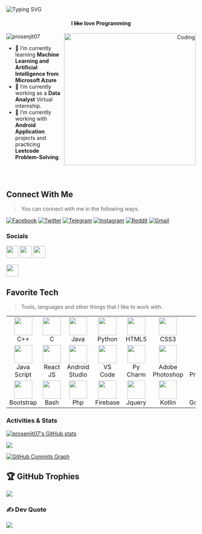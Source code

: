<!-- [![MasterHead](https://www.mcfaddengavender.com/wp-content/uploads/2015/10/iStock-1140338911.jpg)](https://prosenjit07.github.io/) -->

![Typing SVG](https://readme-typing-svg.herokuapp.com?font=Fira+Code&weight=800&size=24&pause=1000&center=true&width=1000&lines=Hi!,+I+am+Prosenjit+Biswas;I+am+a+Competitive+Programmer,+Developer,+and+AI+enthusiast+;)
<h4 align="center"><P>I <s>like</s> love Programming</p></h4>
<p align="right"><img align="right" alt="Coding" width="350" src ="https://c.tenor.com/2uyENRmiUt0AAAAC/coding.gif" alt="coding">
<!-- <p align="right"><img align="right" alt="Coding" width="350" src="https://camo.githubusercontent.com/e20822b4282c07ffd010cd05f855a6561d3b62358ca9e607e4901288dd748fcb/68747470733a2f2f63646e2e6472696262626c652e636f6d2f75736572732f323133313939332f73637265656e73686f74732f343934383733362f74686f75676874776f726b732d6769665f6472696262626c652e676966"/></p> -->

<p align="left"> <img src="https://komarev.com/ghpvc/?username=prosenjit07&label=Profile%20views&color=0e75b6&style=flat" alt="prosenjit07" /> </p>

- 🌱 I’m currently learning **Machine Learning and Artificial Intelligence from Microsoft Azure**
- 🌱 I’m currently working as a **Data Analyst** Virtual internship.
- 🌱 I’m currently working with **Android Application** projects and practicing  **Leetcode Problem-Solving**.
<!--
<a href="https://www.github.com/prosenjit07" target="_blank" rel="noreferrer"><img
src="https://img.shields.io/github/followers/prosenjit07?logo=github&style=for-the-badge&color=0891b2&labelColor=000000" /></a> -->

 <br><br>
 <h2 align="left" id="prosenjit07-social">Connect With Me</h2>

> You can connect with me in the following ways.

[<img alt="Facebook" src="https://img.shields.io/badge/Facebook-1877F2?style=for-the-badge&logo=facebook&logoColor=white">](https://www.facebook.com/jitroy2350) [<img alt="Twitter" src="https://img.shields.io/badge/Twitter-1DA1F2?style=for-the-badge&logo=twitter&logoColor=white">](https://twitter.com/prosenjit_68) [<img alt="Telegram" src="https://img.shields.io/badge/Telegram-2CA5E0?style=for-the-badge&logo=telegram&logoColor=white">](https://t.me/Advance_programming_Camp) [<img alt="Instagram" src="https://img.shields.io/badge/Instagram-E4405F?style=for-the-badge&logo=instagram&logoColor=white">](https://www.instagram.com/jitroy_7/) [<img alt="Reddit" src="https://img.shields.io/badge/Reddit-FF4500?style=for-the-badge&logo=reddit&logoColor=white">](https://reddit.com/u/prosenjit07) [<img alt="Gmail" src="https://img.shields.io/badge/Gmail-D14836?style=for-the-badge&logo=gmail&logoColor=white">](mailto:prosenjitbiswas983@gmail.com)

### Socials
<p align="left"> <a href="https://discord.com/users/jit#6487" target="_blank" rel="noreferrer"><img src="https://raw.githubusercontent.com/danielcranney/readme-generator/main/public/icons/socials/discord.svg" width="32" height="32" /></a> <a href="http://www.instagram.com/https://www.instagram.com/jitroy_7/" target="_blank" rel="noreferrer"><img src="https://raw.githubusercontent.com/danielcranney/readme-generator/main/public/icons/socials/instagram.svg" width="32" height="32" /></a>
 <a href="https://www.linkedin.com/in/prosenjit-biswas-p14568" target="_blank" rel="noreferrer"><img src="https://raw.githubusercontent.com/danielcranney/readme-generator/main/public/icons/socials/linkedin.svg" width="32" height="32" /></a></p><a href="https://www.github.com/prosenjit07"  target="_blank" rel="noreferrer"><img src="https://raw.githubusercontent.com/danielcranney/readme-generator/main/public/icons/socials/github-dark.svg" width="32" height="32" /></a> 



<h2 align="left" id="prosenjit07-tech">Favorite Tech</h2>

> Tools, languages and other things that I like to work with.

<table>
  <tr>
    <td align="center" width="98">
      <a href="#prosenjit07-tech">
        <img src="https://skillicons.dev/icons?i=cpp" width="48" height="48" alt="" />
      </a>
      <br>C++
    </td>
    <td align="center" width="98">
      <a href="#prosenjit07-tech">
        <img src="https://skillicons.dev/icons?i=c" width="48" height="48" alt="" />
      </a>
      <br>C
    </td>
    <td align="center" width="98">
      <a href="#prosenjit07-tech">
        <img src="https://skillicons.dev/icons?i=java" width="48" height="48" alt="" />
      </a>
      <br>Java
    </td>
    <td align="center" width="98">
      <a href="#prosenjit07-tech">
        <img src="https://skillicons.dev/icons?i=py" width="48" height="48" alt="" />
      </a>
      <br>Python
    </td>
    <td align="center" width="98">
      <a href="#prosenjit07-tech">
        <img src="https://skillicons.dev/icons?i=html" width="48" height="48" alt="" />
      </a>
      <br>HTML5
    </td>
    <td align="center" width="98">
      <a href="#prosenjit07-tech">
        <img src="https://skillicons.dev/icons?i=css" width="48" height="48" alt="" />
      </a>
      <br>CSS3
    </td>
    <td align="center" width="98">
      <a href="#prosenjit07-tech">
        <img src="https://skillicons.dev/icons?i=git" width="48" height="48" alt="" />
      </a>
      <br>Git
    </td>
    <td align="center" width="98">
      <a href="#prosenjit07-tech">
        <img src="https://skillicons.dev/icons?i=arduino" width="48" height="48" alt="" />
      </a>
      <br>Arduino
    </td>
   
   <td align="center" width="98">
      <a href="#prosenjit07-tech">
        <img src="https://skillicons.dev/icons?i=mysql" width="48" height="48" alt="" />
      </a>
      <br>MySQL
    </td>
  </tr>
  <tr>
    <td align="center" width="98">
      <a href="#prosenjit07-tech">
        <img src="https://skillicons.dev/icons?i=js" width="48" height="48" alt="" />
      </a>
      <br>Java<br>Script
    </td>
    <td align="center" width="98">
      <a href="#prosenjit07-tech">
        <img src="https://skillicons.dev/icons?i=react" width="48" height="48" alt="" />
      </a>
      <br>React<br>JS
    </td>
    <td align="center" width="98">
      <a href="#prosenjit07-tech">
        <img src="https://skillicons.dev/icons?i=androidstudio" width="48" height="48" alt="" />
      </a>
      <br>Android<br>Studio
    </td>
    <td align="center" width="98">
      <a href="#prosenjit07-tech">
        <img src="https://skillicons.dev/icons?i=vscode" width="48" height="48" alt="" />
      </a>
      <br>VS<br>Code
    </td>
    <td align="center" width="98">
      <a href="#prosenjit07-tech">
        <img src="https://cdn.jsdelivr.net/gh/devicons/devicon/icons/pycharm/pycharm-original.svg" width="48" height="48" alt="" />
      </a>
      <br>Py<br>Charm
    </td>
    <td align="center" width="98">
      <a href="#prosenjit07-tech">
        <img src="https://cdn.jsdelivr.net/gh/devicons/devicon/icons/photoshop/photoshop-plain.svg" width="48" height="48" alt="" />
      </a>
      <br>Adobe<br>Photoshop
    </td>
    <td align="center" width="98">
      <a href="#prosenjit07-tech">
        <img src="https://upload.wikimedia.org/wikipedia/commons/thumb/4/40/Adobe_Premiere_Pro_CC_icon.svg/2101px-Adobe_Premiere_Pro_CC_icon.svg.png" width="48" height="48" alt="" />
      </a>
      <br>Adobe<br>Premiere Pro
    </td>
    <td align="center" width="98">
      <a href="#prosenjit07-tech">
        <img src="https://cdn.jsdelivr.net/gh/devicons/devicon/icons/xd/xd-plain.svg" width="48" height="48" alt="" />
      </a>
      <br>Adobe<br>XD
    </td>
     <td align="center" width="98">
      <a href="#prosenjit07-tech">
        <img src="https://skillicons.dev/icons?i=net" width="48" height="48" alt="" />
      </a>
      <br>.Net
    </td>
  </tr>
 <tr>
      <td align="center" width="98">
      <a href="#prosenjit07-tech">
        <img src="https://skillicons.dev/icons?i=bootstrap" width="48" height="48" alt="" />
      </a>
      <br>Bootstrap
    </td>
      <td align="center" width="98">
      <a href="#prosenjit07-tech">
        <img src="https://skillicons.dev/icons?i=bash" width="48" height="48" alt="" />
      </a>
      <br>Bash
    </td>
    <td align="center" width="98">
      <a href="#prosenjit07-tech">
        <img src="https://skillicons.dev/icons?i=php" width="48" height="48" alt="" />
      </a>
      <br>Php
    </td>
    <td align="center" width="98">
      <a href="#prosenjit07-tech">
        <img src="https://skillicons.dev/icons?i=firebase" width="48" height="48" alt="" />
      </a>
      <br>Firebase
    </td>
    <td align="center" width="98">
      <a href="#prosenjit07-tech">
        <img src="https://skillicons.dev/icons?i=jquery" width="48" height="48" alt="" />
      </a>
      <br>Jquery
    </td>
    <td align="center" width="98">
      <a href="#prosenjit07-tech">
        <img src="https://skillicons.dev/icons?i=kotlin" width="48" height="48" alt="" />
      </a>
      <br>Kotlin
    </td>
    <td align="center" width="98">
      <a href="#prosenjit07-tech">
        <img src="https://skillicons.dev/icons?i=googlecloud" width="48" height="48" alt="" />
      </a>
      <br>GoogleCloud
    </td>
 </tr>
 
</table>

### Activities & Stats


<a href="http://www.github.com/prosenjit07"><img src="https://github-readme-stats.vercel.app/api?username=prosenjit07&show_icons=true&hide=&count_private=true&title_color=0891b2&text_color=ffffff&icon_color=0891b2&bg_color=000000&hide_border=true&show_icons=true" alt="prosenjit07's GitHub stats" /></a>

<a href="http://www.github.com/prosenjit07"><img src="https://github-readme-streak-stats.herokuapp.com/?user=prosenjit07&stroke=ffffff&background=000000&ring=0891b2&fire=0891b2&currStreakNum=ffffff&currStreakLabel=0891b2&sideNums=ffffff&sideLabels=ffffff&dates=ffffff&hide_border=true" /></a>

<a href="http://www.github.com/prosenjit07"><img src="https://github-readme-activity-graph.cyclic.app/graph?username=prosenjit07&bg_color=000000&color=ffffff&line=0891b2&point=ffffff&area_color=000000&area=true&hide_border=true&custom_title=GitHub%20Commits%20Graph" alt="GitHub Commits Graph" /></a>

<!-- <a href="https://github.com/prosenjit07" align="left"><img src="https://github-readme-stats.vercel.app/api/top-langs/?username=prosenjit07&langs_count=10&title_color=0891b2&text_color=ffffff&icon_color=0891b2&bg_color=000000&hide_border=true&locale=en&custom_title=Top%20%Languages" alt="Top Languages" /></a> -->

## 🏆 GitHub Trophies
![](https://github-profile-trophy.vercel.app/?username=prosenjit07&theme=radical&no-frame=false&no-bg=true&margin-w=4)

### ✍️ Dev Quote
![](https://quotes-github-readme.vercel.app/api?type=horizontal&theme=radical)

